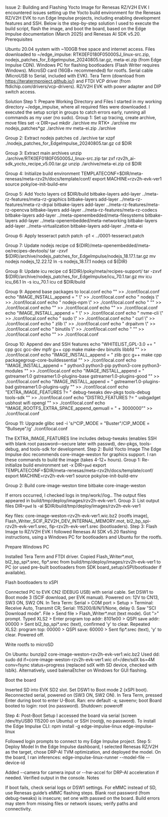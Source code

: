 Issue 2: Building and Flashing Yocto Image for Renesas RZ/V2H EVK
I encountered issues setting up the Yocto build environment for the Renesas RZ/V2H EVK to run Edge Impulse projects, including enabling development features and SSH. Below is the step-by-step solution I used to execute the build script, flash the image, and boot the board, based on the Edge Impulse documentation (March 2025) and Renesas AI SDK v5.20.
Prerequisites

Ubuntu 20.04 system with ~100GB free space and internet access.
Files downloaded to ~/edge_impulse: RTK0EF0180F05000SJ_linux-src.zip, nodejs_patches_for_EdgeImpulse_20240805.tar.gz, meta-ei.zip (from Edge Impulse CDN).
Windows PC for flashing bootloaders (Flash Writer requires Windows).
MicroSD card (16GB+ recommended) for rootfs.
Serial cable (MicroUSB to Serial, included with EVK).
Tera Term (download from https://teratermproject.github.io/) and FTDI VCP driver (from ftdichip.com/drivers/vcp-drivers).
RZ/V2H EVK with power adapter and DIP switch access.

Solution
Step 1: Prepare Working Directory and Files
I started in my working directory ~/edge_impulse, where all required files were downloaded. I executed the setup script in groups to catch errors early, running all commands as my user (no sudo).
Group 1: Set up tracing, create archive, move files
set -x
DIR=`pwd`
mkdir ./archive
mv RTK* ./archive
mv nodejs_patches*gz ./archive
mv meta-ei.zip ./archive

Group 2: Extract nodejs patches
cd ./archive
tar xzpf ./nodejs_patches_for_EdgeImpulse_20240805.tar.gz
cd $DIR

Group 3: Extract main archives
unzip ./archive/RTK0EF0180F05000SJ_linux-src.zip
tar zxf rzv2h_ai-sdk_yocto_recipe_v5.00.tar.gz
unzip ./archive/meta-ei.zip
cd $DIR

Group 4: Initialize build environment
TEMPLATECONF=$DIR/meta-renesas/meta-rzv2h/docs/template/conf/
export MACHINE=rzv2h-evk-ver1
source poky/oe-init-build-env

Group 5: Add Yocto layers
cd $DIR/build
bitbake-layers add-layer ../meta-rz-features/meta-rz-graphics
bitbake-layers add-layer ../meta-rz-features/meta-rz-drpai
bitbake-layers add-layer ../meta-rz-features/meta-rz-opencva
bitbake-layers add-layer ../meta-rz-features/meta-rz-codecs
bitbake-layers add-layer ../meta-openembedded/meta-filesystems
bitbake-layers add-layer ../meta-openembedded/meta-networking
bitbake-layers add-layer ../meta-virtualization
bitbake-layers add-layer ../meta-ei

Group 6: Apply tesseract patch
patch -p1 < ../0001-tesseract.patch

Group 7: Update nodejs recipe
cd ${DIR}/meta-openembedded/meta-oe/recipes-devtools/
tar -zxvf ${DIR}/archive/nodejs_patches_for_EdgeImpulse/nodejs_18.17.1.tar.gz
mv nodejs nodejs_12.22.12
ln -s nodejs_18.17.1 nodejs
cd ${DIR}

Group 8: Update icu recipe
cd ${DIR}/poky/meta/recipes-support/
tar -zxvf ${DIR}/archive/nodejs_patches_for_EdgeImpulse/icu_70.1.tar.gz
mv icu icu_66.1
ln -s icu_70.1 icu
cd $DIR/build

Group 9: Append base packages to local.conf
echo ""                                     >> ./conf/local.conf
echo "IMAGE_INSTALL_append = \" \\"         >> ./conf/local.conf
echo "    nodejs \\"                        >> ./conf/local.conf
echo "    nodejs-npm \\"                    >> ./conf/local.conf
echo "    \""                               >> ./conf/local.conf
echo ""                                     >> ./conf/local.conf
echo ""                                     >> ./conf/local.conf
echo "IMAGE_INSTALL_append = \" \\"         >> ./conf/local.conf
echo "    nvme-cli \\"                      >> ./conf/local.conf
echo "    sudo \\"                          >> ./conf/local.conf
echo "    curl \\"                          >> ./conf/local.conf
echo "    zlib \\"                          >> ./conf/local.conf
echo "    drpaitvm \\"                      >> ./conf/local.conf
echo "    binutils \\"                      >> ./conf/local.conf
echo "    \""                               >> ./conf/local.conf
echo ""                                     >> ./conf/local.conf

Group 10: Append dev and SSH features
echo "WHITELIST_GPL-3.0 += \" cpp gcc gcc-dev mpfr g++ cpp make make-dev binutils libbfd \""             >> ./conf/local.conf
echo "IMAGE_INSTALL_append = \" zlib gcc g++ make cpp packagegroup-core-buildessential \""               >> ./conf/local.conf
echo "IMAGE_INSTALL_append = \" python3 python3-pip python3-core python3-modules \""                     >> ./conf/local.conf
echo "IMAGE_INSTALL_append = \" gstreamer1.0 gstreamer1.0-plugins-base gstreamer1.0-plugins-good \""     >> ./conf/local.conf
echo "IMAGE_INSTALL_append = \" gstreamer1.0-plugins-bad gstreamer1.0-plugins-ugly \""                   >> ./conf/local.conf
echo "EXTRA_IMAGE_FEATURES ?= \" debug-tweaks dev-pkgs tools-debug tools-sdk \""                         >> ./conf/local.conf
echo "DISTRO_FEATURES ?= \" usbgadget usbhost wifi opengl \""                                            >> ./conf/local.conf
echo "IMAGE_ROOTFS_EXTRA_SPACE_append_qemuall = \" + 3000000\""                                          >> ./conf/local.conf

Group 11: Upgrade glibc
sed -i 's/^CIP_MODE = "Buster"/CIP_MODE = "Bullseye"/g' ./conf/local.conf

The EXTRA_IMAGE_FEATURES line includes debug-tweaks (enables SSH with blank root password—secure later with passwd), dev-pkgs, tools-debug, and tools-sdk for development.
Step 2: Build Yocto Image
The Edge Impulse doc recommends core-image-weston for graphics support. I ran these commands to build the image (takes 4-12+ hours).
Group 1: Re-initialize build environment
set -x
DIR=`pwd`
export TEMPLATECONF=$DIR/meta-renesas/meta-rzv2h/docs/template/conf/
export MACHINE=rzv2h-evk-ver1
source poky/oe-init-build-env

Group 2: Build core-image-weston
time bitbake core-image-weston

If errors occurred, I checked logs in tmp/work//log.. The output files appeared in build/tmp/deploy/images/rzv2h-evk-ver1.
Group 3: List output files
DIR=`pwd`
ls -al $DIR/build/tmp/deploy/images/rzv2h-evk-ver1

Key files: core-image-weston-rzv2h-evk-ver1.wic.bz2 (rootfs image), Flash_Writer_SCIF_RZV2H_DEV_INTERNAL_MEMORY.mot, bl2_bp_spi-rzv2h-evk-ver1.srec, fip-rzv2h-evk-ver1.srec (bootloaders).
Step 3: Flash Image to RZ/V2H EVK
I followed Renesas AI SDK v5.20 flashing instructions, using a Windows PC for bootloaders and Ubuntu for the rootfs.

Prepare Windows PC

Installed Tera Term and FTDI driver.
Copied Flash_Writer*.mot, bl2_bp_spi*.srec, fip*.srec from build/tmp/deploy/images/rzv2h-evk-ver1 to PC (or used pre-built bootloaders from SDK board_setup/xSPI/bootloader if available).


Flash bootloaders to xSPI

Connected PC to EVK CN2 (DEBUG USB) with serial cable.
Set DSW1 to Boot mode 3 (SCIF download, per EVK manual).
Powered on: 12V to CN13, SW3 ON, SW2 ON.
In Tera Term: Serial > COM port > Setup > Terminal: Receive Auto, Transmit CR; Serial: 115200/8/N/1/None, delay 0.
Saw "SCI Download mode".
File > Send file > Flash_Writer*.mot (text mode). Got ">" prompt.
Typed XLS2 > Enter program top addr: 8101e00 > QSPI save addr: 00000 > Sent bl2_bp_spi*.srec (text), confirmed 'y' to clear.
Repeated XLS2: program top: 00000 > QSPI save: 60000 > Sent fip*.srec (text), 'y' to clear.
Powered off.


Write rootfs to microSD

On Ubuntu: bunzip2 core-image-weston-rzv2h-evk-ver1.wic.bz2
Used dd: sudo dd if=core-image-weston-rzv2h-evk-ver1.wic of=/dev/sdX bs=4M conv=fsync status=progress (replaced sdX with SD device, checked with lsblk).
Alternatively, used balenaEtcher on Windows for GUI flashing.


Boot the board

Inserted SD into EVK SD2 slot.
Set DSW1 to Boot mode 2 (xSPI boot).
Reconnected serial, powered on (SW3 ON, SW2 ON).
In Tera Term, pressed Enter during boot to enter U-Boot.
Ran: env default -a; saveenv; boot
Board booted to login: root (no password).
Shutdown: poweroff



Step 4: Post-Boot Setup
I accessed the board via serial (screen /dev/ttyUSB0 115200 on Ubuntu) or SSH (root@, no password). To install the Edge Impulse CLI:
npm install -g edge-impulse-linux
edge-impulse-linux

Followed login prompts to connect to my Edge Impulse project.
Step 5: Deploy Model
In the Edge Impulse dashboard, I selected Renesas RZ/V2H as the target, chose DRP-AI TVM optimization, and deployed the model. On the board, I ran inferences:
edge-impulse-linux-runner --model-file <model-file> --device-id <device-id>

Added --camera for camera input or --hw-accel for DRP-AI acceleration if needed. Verified output in the console.
Notes

If boot fails, check serial logs or DSW1 settings.
For eMMC instead of SD, use Renesas guide’s eMMC flashing steps.
Blank root password (from debug-tweaks) is insecure; set one with passwd on the board.
Build errors may stem from missing files or network issues; verify paths and connectivity.
